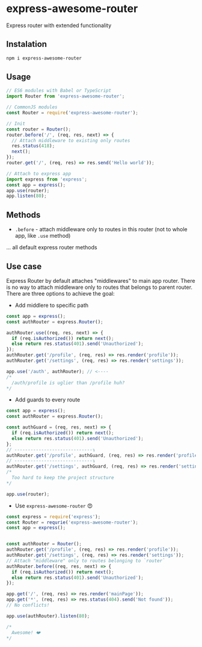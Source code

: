 # express-awesome-router

Express router with extended functionality

## Instalation

```bash
npm i express-awesome-router
```

## Usage

```js
// ES6 modules with Babel or TypeScript
import Router from 'express-awesome-router';

// CommonJS modules
const Router = require('express-awesome-router');

// Init
const router = Router();
router.before('/', (req, res, next) => {
  // Attach middleware to existing only routes
  res.status(418);
  next();
});
router.get('/', (req, res) => res.send('Hello world'));

// Attach to express app
import express from 'express';
const app = express();
app.use(router);
app.listen(80);
```

## Methods

- `.before` - attach middleware only to routes in this router (not to whole app, like `.use` method)

... all default express router methods

## Use case

Express Router by default attaches "middlewares" to main app router. There is no way to attach middleware only to routes that belongs to parent router. There are three options to achieve the goal:

- Add middlere to specific path

```js
const app = express();
const authRouter = express.Router();

authRouter.use((req, res, next) => {
  if (req.isAuthorized()) return next();
  else return res.status(401).send('Unauthorized');
});
authRouter.get('/profile', (req, res) => res.render('profile'));
authRouter.get('/settings', (req, res) => res.render('settings'));

app.use('/auth', authRouter); // <----
/*
  /auth/profile is uglier than /profile huh?
*/
```

- Add guards to every route

```js
const app = express();
const authRouter = express.Router();

const authGuard = (req, res, next) => {
  if (req.isAuthorized()) return next();
  else return res.status(401).send('Unauthorized');
};
// -----------------------------↴
authRouter.get('/profile', authGuard, (req, res) => res.render('profile'));
// -----------------------------↴
authRouter.get('/settings', authGuard, (req, res) => res.render('settings'));
/*
  Too hard to keep the project structure
*/

app.use(router);
```

- Use `express-awesome-router` 😍

```js
const express = require('express');
const Router = requrie('express-awesome-router');
const app = express();


const authRouter = Router();
authRouter.get('/profile', (req, res) => res.render('profile'));
authRouter.get('/settings', (req, res) => res.render('settings'));
// Attach "middleware" only to routes belonging to `router`
authRouter.before((req, res, next) => {
  if (req.isAuthorized()) return next();
  else return res.status(401).send('Unauthorized');
});

app.get('/', (req, res) => res.render('mainPage'));
app.get('*', (req, res) => res.status(404).send('Not found'));
// No conflicts!

app.use(authRouter).listen(80);

/*
  Awesome! ❤️
*/
```
